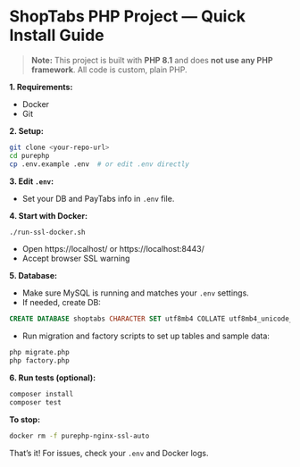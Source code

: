 # ShopTabs PHP Project — Quick Install Guide

> **Note:** This project is built with **PHP 8.1** and does **not use any PHP framework**. All code is custom, plain PHP.

**1. Requirements:**
- Docker
- Git

**2. Setup:**
```bash
git clone <your-repo-url>
cd purephp
cp .env.example .env  # or edit .env directly
```

**3. Edit `.env`:**
- Set your DB and PayTabs info in `.env` file.

**4. Start with Docker:**
```bash
./run-ssl-docker.sh
```
- Open https://localhost/ or https://localhost:8443/
- Accept browser SSL warning

**5. Database:**
- Make sure MySQL is running and matches your `.env` settings.
- If needed, create DB:
```sql
CREATE DATABASE shoptabs CHARACTER SET utf8mb4 COLLATE utf8mb4_unicode_ci;
```
- Run migration and factory scripts to set up tables and sample data:
```bash
php migrate.php
php factory.php
```

**6. Run tests (optional):**
```bash
composer install
composer test
```

**To stop:**
```bash
docker rm -f purephp-nginx-ssl-auto
```

That’s it! For issues, check your `.env` and Docker logs.
